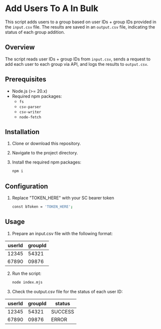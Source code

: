 # Add Users To A In Bulk

This script adds users to a group based on user IDs + group IDs provided in the `input.csv` file. The results are saved in an `output.csv` file, indicating the status of each group addition.

## Overview

The script reads user IDs + group IDs from `input.csv`, sends a request to add each user to each group via API, and logs the results to `output.csv`.

## Prerequisites

- Node.js (>= 20.x)
- Required npm packages:
  - `fs`
  - `csv-parser`
  - `csv-writer`
  - `node-fetch`

## Installation

1. Clone or download this repository.
2. Navigate to the project directory.
3. Install the required npm packages:

   ```bash
   npm i

## Configuration

1. Replace "TOKEN_HERE" with your SC bearer token 

    ```bash
    const bToken = 'TOKEN_HERE';


## Usage

1. Prepare an input.csv file with the following format:
    
| userId | groupId |
|--------|--------|
| 12345  | 54321  |
| 67890  | 09876  |

2. Run the script:

    ```bash
    node index.mjs

3. Check the output.csv file for the status of each user ID:

| userId | groupId | status  |
|--------|--------|---------|
| 12345  | 54321  | SUCCESS |
| 67890  | 09876  | ERROR   |


